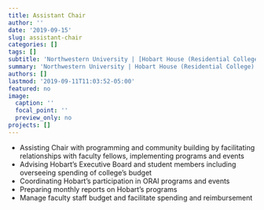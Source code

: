 ```yaml
---
title: Assistant Chair
author: ''
date: '2019-09-15'
slug: assistant-chair
categories: []
tags: []
subtitle: 'Northwestern University | [Hobart House (Residential College)](https://nuhobarthouse.weebly.com/) • Sep 2019 - Dec 2019'
summary: 'Northwestern University | Hobart House (Residential College) • Sep 2019 - Dec 2019'
authors: []
lastmod: '2019-09-11T11:03:52-05:00'
featured: no
image:
  caption: ''
  focal_point: ''
  preview_only: no
projects: []
---
```


 - Assisting Chair with programming and community building by facilitating relationships with faculty fellows, implementing programs and events
 - Advising Hobart’s Executive Board and student members including overseeing spending of college’s budget
 - Coordinating Hobart’s participation in ORAI programs and events
 - Preparing monthly reports on Hobart’s programs 
 - Manage faculty staff budget and facilitate spending and reimbursement 
 
 

